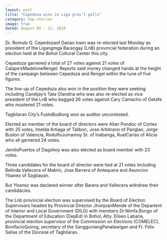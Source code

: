 ```yaml
---
layout: post
title: "Cepedoza wins in Liga prov’l polls"
category: top-stories
image: true
dated: August 05 - 11, 2018
---
```


Dr. Romulo G. Cepedozaof Danao town was re-elected last Monday as president of the Ligangmga Barangay (LnB) provincial federation during an election held at the Bohol Cultural Center this city.

Cepedoza garnered a total of 27 votes against 21 votes of Calape’sMadeloneRengel.
Reports said money changed hands at the height of the campaign between Cepedoza and Rengel within the tune of five figures.

The line-up of Cepedoza also won in the position they were seeking including Candijay’s Tata Olandria who was also re-elected as vice president of the LnB who bagged 26 votes against Cary Camacho of Getafe who mustered 21 votes.

Tagbilaran City’s FustoBudlong won as auditor uncontested.

Elected as member of the board of directors were Allan Pondoc of Cortes with 25 votes, Imelda Artiaga of Talibon, Jose Arbitrario of Panglao, Jorge Buslon of Valencia, RodulfoJumamoy Sr. of Inabanga, RuelCarias of Alicia who all garnered 24 votes.

JemiloPuertos of Dagohoy was also elected as board member with 23 votes.

Three candidates for the board of director were tied at 21 votes including Belinda Vallecera of Mabini, Jose Barrera of Antequera and Asuncion Ybanez of Sagbayan.

But Ybanez was declared winner after Barera and Vallecera withdrew their candidacies.

The Lnb provincial election was supervised by the Board of Election Supervisors headed by Provincial Director JhonjoanMende of the Departent of Interior and Local Government (DILG) with members Dr.Nimfa Bongo of the Department of Education (DepEd) in Bohol, Atty. Eliseo Labaria, provincial election supervisor of the Commission on Elections (COMELEC), BonifacioQuirog, secretary of the SangguniangPanalawigan and Fr. Felix Salise of the Diocese of Tagbilaran.